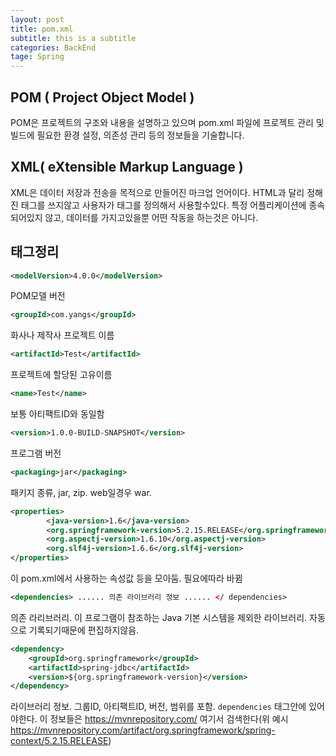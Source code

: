 ```yaml
---
layout: post
title: pom.xml
subtitle: this is a subtitle
categories: BackEnd
tage: Spring
---
```


## POM ( Project Object Model )
POM은 프로젝트의 구조와 내용을 설명하고 있으며 pom.xml 파일에 프로젝트 관리 및 빌드에 필요한 환경 설정, 의존성 관리 등의 정보들을 기술합니다.

## XML( eXtensible Markup Language )
XML은 데이터 저장과 전송을 목적으로 만들어진 마크업 언어이다. HTML과 달리 정해진 태그를 쓰지않고 사용자가 태그를 정의해서 사용할수있다.
특정 어플리케이션에 종속되어있지 않고, 데이터를 가지고있을뿐 어떤 작동을 하는것은 아니다.




## 태그정리
```xml
<modelVersion>4.0.0</modelVersion>
```
POM모델 버전

```xml
<groupId>com.yangs</groupId>
```
화사나 제작사 프로젝트 이름

```xml
<artifactId>Test</artifactId>
```
프로젝트에 할당된 고유이름

```xml
<name>Test</name>
```
보통 아티팩트ID와 동일함

```xml
<version>1.0.0-BUILD-SNAPSHOT</version>
```
프로그램 버전

```xml
<packaging>jar</packaging>
```
패키지 종류, jar, zip. web일경우 war.


```xml
<properties>
		<java-version>1.6</java-version>
		<org.springframework-version>5.2.15.RELEASE</org.springframework-version>
		<org.aspectj-version>1.6.10</org.aspectj-version>
		<org.slf4j-version>1.6.6</org.slf4j-version>
</properties>
```
이 pom.xml에서 사용하는 속성값 등을 모아둠. 필요에따라 바뀜

```xml
<dependencies> ...... 의존 라이브러리 정보 ...... </ dependencies>
```
의존 라리브러리. 이 프로그램이 참조하는 Java 기본 시스템을 제외한 라이브러리. 자동으로 기록되기때문에 편집하지않음.

```xml
<dependency>
	<groupId>org.springframework</groupId>
	<artifactId>spring-jdbc</artifactId>
	<version>${org.springframework-version}</version>
</dependency>
```
라이브러리 정보. 그룹ID, 아티팩트ID, 버전, 범위를 포함.  `dependencies` 태그안에 있어야한다.
이 정보들은 https://mvnrepository.com/ 여기서 검색한다(위 예시 https://mvnrepository.com/artifact/org.springframework/spring-context/5.2.15.RELEASE)




